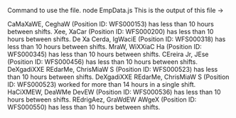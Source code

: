 Command to use the file.
node EmpData.js
This is the output of this file ->

CaMaXaWE, CeghaW (Position ID: WFS000153) has less than 10 hours between shifts.
Xee, XaCar (Position ID: WFS000200) has less than 10 hours between shifts.
De Xa Cerda, IgWaciE (Position ID: WFS000318) has less than 10 hours between shifts.
MraW, WiXXiaC Ha (Position ID: WFS000345) has less than 10 hours between shifts.
CEreira Jr, JEse (Position ID: WFS000456) has less than 10 hours between shifts.
DeXgadiXXE REdarMe, ChrisMiaW S (Position ID: WFS000523) has less than 10 hours between shifts.
DeXgadiXXE REdarMe, ChrisMiaW S (Position ID: WFS000523) worked for more than 14 hours in a single shift.
HaCiXMEW, DeaWMe DevEW (Position ID: WFS000536) has less than 10 hours between shifts.
REdrigAez, GraWdEW AWgeX (Position ID: WFS000550) has less than 10 hours between shifts.
